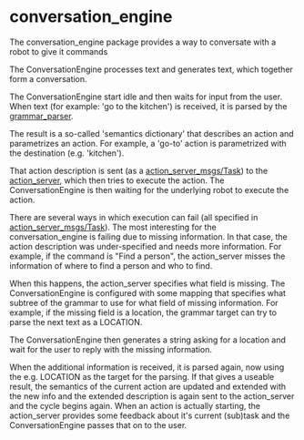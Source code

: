 # conversation_engine
The conversation_engine package provides a way to conversate with a robot to give it commands

The ConversationEngine processes text and generates text, which together form a conversation. 

The ConversationEngine start idle and then waits for input from the user. 
When text (for example: 'go to the kitchen') is received, it is parsed by the [grammar_parser](https://github.com/tue-robotics/grammar_parser).

The result is a so-called 'semantics dictionary' that describes an action and parametrizes an action. For example, a 'go-to' action is parametrized with the destination (e.g. 'kitchen'). 

That action description is sent (as a [action_server_msgs/Task](https://github.com/tue-robotics/action_server/blob/master/action_server_msgs/action/Task.action)) to the [action_server](https://github.com/tue-robotics/action_server), which then tries to execute the action. 
The ConversationEngine is then waiting for the underlying robot to execute the action. 

There are several ways in which execution can fail (all specified in [action_server_msgs/Task](https://github.com/tue-robotics/action_server/blob/master/action_server_msgs/action/Task.action)). The most interesting for the conversation_engine is failing due to missing information. 
In that case, the action description was under-specified and needs more information. For example, if the command is "Find a person", the action_server misses the information of where to find a person and who to find. 

When this happens, the action_server specifies what field is missing. The ConversationEngine is configured with some mapping that specifies what subtree of the grammar to use for what field of missing information. For example, if the missing field is a location, the grammar target can try to parse the next text as a LOCATION. 

The ConversationEngine then generates a string asking for a location and wait for the user to reply with the missing information. 

When the additional information is received, it is parsed again, now using the e.g. LOCATION as the target for the parsing. If that gives a useable result, the semantics of the current action are updated and extended with the new info and the extended description is again sent to the action_server and the cycle begins again.
When an action is actually starting, the action_server provides some feedback about it's current (sub)task and the ConversationEngine passes that on to the user. 
